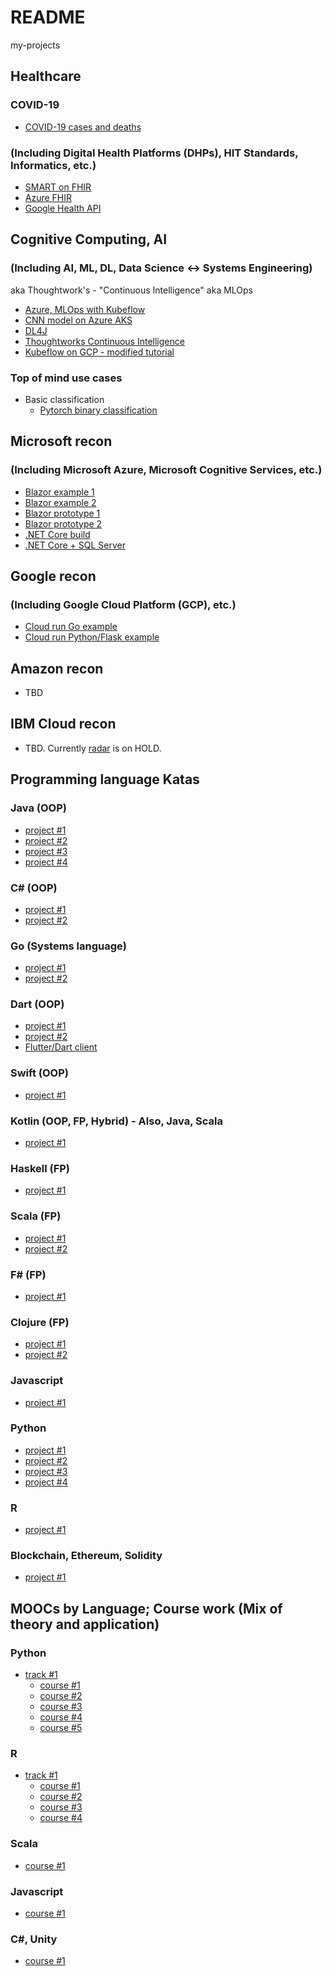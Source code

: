 # README
my-projects

## Healthcare
### COVID-19
- [COVID-19 cases and deaths](https://github.com/nalbarr/covid19-cases-deaths)
### (Including Digital Health Platforms (DHPs), HIT Standards, Informatics, etc.)
- [SMART on FHIR](https://github.com/nalbarr/smart-on-fhir-tutorial)
- [Azure FHIR](https://github.com/nalbarr/hello-azure-fhir)
- [Google Health API](https://github.com/nalbarr/hello-gcp-fhir)

## Cognitive Computing, AI
### (Including AI, ML, DL, Data Science <-> Systems Engineering)
aka Thoughtwork's - "Continuous Intelligence"
aka MLOps
- [Azure, MLOps with Kubeflow](https://github.com/nalbarr/kubeflow-and-mlops.git)
- [CNN model on Azure AKS](https://github.com/nalbarr/DeployDLKubeflowAKS)
- [DL4J](https://github.com/nalbarr/dl4j-examples)
- [Thoughtworks Continuous Intelligence](https://github.com/nalbarr/continuous-intelligence-workshop)
- [Kubeflow on GCP - modified tutorial](https://github.com/nalbarr/kubeflow-tutorial)

### Top of mind use cases
- Basic classification
  - [Pytorch binary classification](https://github.com/nalbarr/pytorch-spine-binary-classifier)

## Microsoft recon
### (Including Microsoft Azure, Microsoft Cognitive Services, etc.)
- [Blazor example 1](https://github.com/nalbarr/blazor-tour-of-heroes)
- [Blazor example 2](https://github.com/nalbarr/PokeBlazor)
- [Blazor prototype 1](https://github.com/nalbarr/hello-shapes-blazor)
- [Blazor prototype 2](https://github.com/nalbarr/hello-blazor-hosted)
- [.NET Core build](https://github.com/nalbarr/dotnetcore-sample)
- [.NET Core + SQL Server](https://github.com/nalbarr/hello-dotnet-sql-docker)

## Google recon
### (Including Google Cloud Platform (GCP), etc.)
- [Cloud run Go example](https://github.com/nalbarr/hello-gcp-cloudrun-go)
- [Cloud run Python/Flask example](https://github.com/nalbarr/hello-gcp-cloudrun-flask)

## Amazon recon
- TBD

## IBM Cloud recon
- TBD.  Currently [radar](radar.md) is on HOLD.

## Programming language Katas

### Java (OOP)
- [project #1](https://github.com/nalbarr/hello-shapes-java)
- [project #2](https://github.com/nalbarr/hello-luke-java)
- [project #3](https://github.com/nalbarr/hello-luke-javafx)
- [project #4](https://github.com/nalbarr/hello-luke-java-git)

### C# (OOP)
- [project #1](https://github.com/nalbarr/hello-luke-csharp-git)
- [project #2](https://github.com/nalbarr/hello-unity-ml-agents)

### Go (Systems language)
- [project #1](https://github.com/nalbarr/hello-shapes-go)
- [project #2](https://github.com/nalbarr/hello-luke-go)

### Dart (OOP)
- [project #1](https://github.com/nalbarr/hello-shapes-dart)
- [project #2](https://github.com/nalbarr/hello-luke-dart)
- [Flutter/Dart client](https://github.com/nalbarr/hello_flutter_client.git)

### Swift (OOP)
- [project #1](https://github.com/nalbarr/hello-shapes-swift)

### Kotlin (OOP, FP, Hybrid) - Also, Java, Scala
- [project #1](https://github.com/nalbarr/hello-luke-oop-fp)

### Haskell (FP)
- [project #1](https://github.com/nalbarr/hello-luke-haskell)

### Scala (FP)
- [project #1](https://github.com/nalbarr/hello-shapes-scala)
- [project #2](https://github.com/nalbarr/hello-luke-scala-git)

### F# (FP)
- [project #1](https://github.com/nalbarr/hello-luke-fsharp)

### Clojure (FP)
- [project #1](https://github.com/nalbarr/hello-shapes-cljs)
- [project #2](https://github.com/nalbarr/hello-luke-cljs)

### Javascript
- [project #1](https://github.com/nalbarr/hello-shapes-javascript)

### Python
- [project #1](https://github.com/nalbarr/hello-shapes-python)
- [project #2](https://github.com/nalbarr/hello-luke-python)
- [project #3](https://github.com/nalbarr/hello-luke-python-git)
- [project #4](https://github.com/nalbarr/hello-luke-python-flask)

### R
- [project #1](https://github.com/nalbarr/luke-einstein-puzzle)

### Blockchain, Ethereum, Solidity
- [project #1](https://github.com/nalbarr/hello-ethereum-votingapp)

## MOOCs by Language; Course work (Mix of theory and application)

### Python
- [track #1](https://github.com/nalbarr/coursera-deeplearning.ai)
  - [course #1](https://github.com/nalbarr/coursera-deeplearning.ai-course1)
  - [course #2](https://github.com/nalbarr/coursera-deeplearning.ai-course2)
  - [course #3](https://github.com/nalbarr/coursera-deeplearning.ai-course3)
  - [course #4](https://github.com/nalbarr/coursera-deeplearning.ai-course4)
  - [course #5](https://github.com/nalbarr/coursera-deeplearning.ai-course5)

### R
- [track #1](https://github.com/nalbarr/coursera-johnhopkins-datascience)
  - [course #1](https://github.com/nalbarr/coursera-johnhopkins-datascience-course1)
  - [course #2](https://github.com/nalbarr/coursera-johnhopkins-datascience-course2)
  - [course #3](https://github.com/nalbarr/coursera-johnhopkins-datascience-course3)
  - [course #4](https://github.com/nalbarr/coursera-johnhopkins-datascience-course4)

### Scala
- [course #1](https://github.com/nalbarr/coursera-epfl-funprog-scala)

### Javascript
- [course #1](https://github.com/nalbarr/coursera-ibmwatson-iot-course1)

### C#, Unity
- [course #1](https://github.com/nalbarr/coursera-msu-gamedev-course1)
